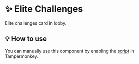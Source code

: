 # :sparkles: Elite Challenges

Elite challenges card in lobby.

## :bulb: How to use

You can manually use this component by enabling the [script](https://raw.githubusercontent.com/Neutrxl/Themed/main/src/Lobby/Challenges/EliteChallenges/EliteChallenges.user.js) in Tampermonkey.